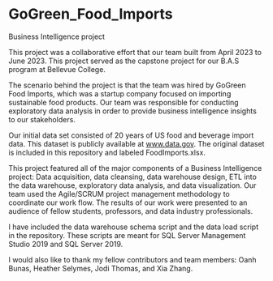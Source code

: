 # GoGreen_Food_Imports
Business Intelligence project

This project was a collaborative effort that our team built from April 2023 to June 2023. This project served as the capstone project for our B.A.S program at Bellevue College.

The scenario behind the project is that the team was hired by GoGreen Food Imports, which was a startup company focused on importing sustainable food products. Our team was responsible for conducting exploratory data analysis in order to provide business intelligence insights to our stakeholders.

Our initial data set consisted of 20 years of US food and beverage import data. This dataset is publicly available at www.data.gov. The original dataset is included in this repository and labeled FoodImports.xlsx.

This project featured all of the major components of a Business Intelligence project: Data acquisition, data cleansing, data warehouse design, ETL into the data warehouse, exploratory data analysis, and data visualization.
Our team used the Agile/SCRUM project management methodology to coordinate our work flow. The results of our work were presented to an audience of fellow students, professors, and data industry professionals.

I have included the data warehouse schema script and the data load script in the repository. These scripts are meant for SQL Server Management Studio 2019 and SQL Server 2019. 

I would also like to thank my fellow contributors and team members: Oanh Bunas, Heather Selymes, Jodi Thomas, and Xia Zhang.
